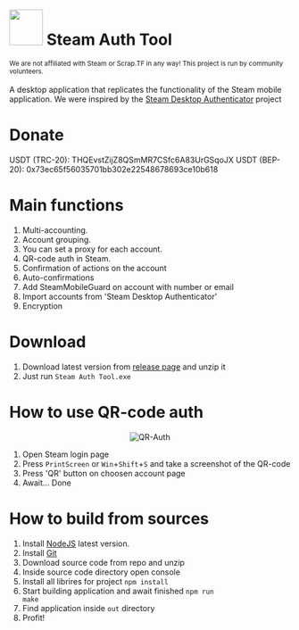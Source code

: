 <h1>
  <img src="https://raw.githubusercontent.com/ost056/SteamAuthTool/main/logo.ico" height="64" width="60">
  Steam Auth Tool
</h1>
<sup>We are not affiliated with Steam or Scrap.TF in any way! This project is run by community volunteers.</sup>
<br>
<br>
A desktop application that replicates the functionality of the Steam mobile application. We were inspired by the <a href="https://github.com/Jessecar96/SteamDesktopAuthenticator/tree/master">Steam Desktop Authenticator</a> project

# Donate

USDT (TRC-20): THQEvstZijZ8QSmMR7CSfc6A83UrGSqoJX
USDT (BEP-20): 0x73ec65f56035701bb302e22548678693ce10b618

# Main functions

1. Multi-accounting.
2. Account grouping.
3. You can set a proxy for each account.
4. QR-code auth in Steam.
5. Confirmation of actions on the account
6. Auto-confirmations
7. Add SteamMobileGuard on account with number or email
8. Import accounts from 'Steam Desktop Authenticator'
9. Encryption

# Download

1. Download latest version from <a href="https://github.com/ost056/SteamAuthTool/releases" target="_blank">release page</a> and unzip it
2. Just run <code>Steam Auth Tool.exe</code>

# How to use QR-code auth

<div align="center">
  <img src="https://github.com/ost056/SteamAuthTool/assets/74778295/b2db2e84-1238-4026-95d1-c30ad2264f44" alt="QR-Auth">
</div>

1. Open Steam login page
2. Press <code>PrintScreen</code> or <code>Win</code>+<code>Shift</code>+<code>S</code> and take a screenshot of the QR-code
3. Press 'QR' button on choosen account page
4. Await... Done


# How to build from sources

1. Install <a href="https://nodejs.org/en">NodeJS</a> latest version.
2. Install <a href="https://git-scm.com/book/en/v2/Getting-Started-Installing-Git">Git</a>
3. Download source code from repo and unzip
4. Inside source code directory open console
5. Install all librires for project <code>npm install</code>
6. Start building application and await finished <code>npm run make</code>
7. Find application inside <code>out</code> directory
8. Profit!



